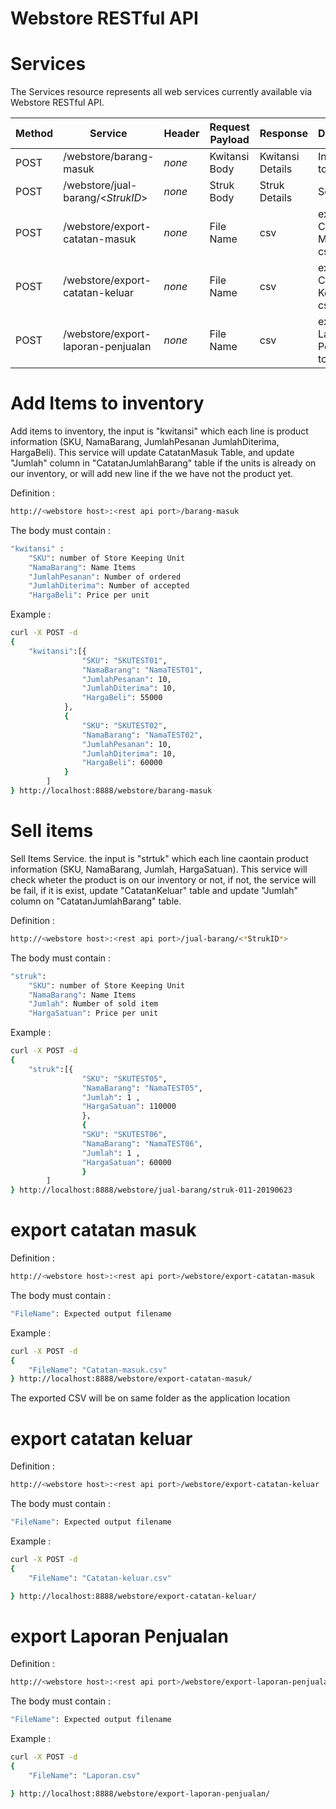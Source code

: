 # Webstore RESTful API



# Services

The Services resource represents all web services currently available via Webstore RESTful API.

| Method  | Service 	   											| Header | Request Payload 							      | Response 					 | Description                        |
| ------- | --------------------------------- | ------ | ---------------------------------- | ------------------ | ------------------------------     |
| POST	  | /webstore/barang-masuk						| *none* |            Kwitansi Body					 	| Kwitansi Details   | Insert Items to inventory          |
| POST	  | /webstore/jual-barang/<*StrukID*> | *none* |             Struk Body			    		| Struk Details      | Sell Items                         |
| POST	  | /webstore/export-catatan-masuk 		| *none* |              File Name             | csv								 | export Catatan Masuk to csv files  |
| POST	  | /webstore/export-catatan-keluar		| *none* |              File Name             | csv								 | export Catatan Keluar to csv files  |
| POST	  | /webstore/export-laporan-penjualan| *none* |              File Name             | csv								 | export Laporan Penjaualan to csv files  |


# Add Items to inventory

Add items to inventory, the input is "kwitansi" which each line is product information (SKU, NamaBarang, JumlahPesanan JumlahDiterima, HargaBeli). This service will update CatatanMasuk Table, and update "Jumlah" column in "CatatanJumlahBarang" table if the units is already on our inventory, or will add new line if the we have not the product yet.   

Definition :
```bash
http://<webstore host>:<rest api port>/barang-masuk
```
The body must contain :
```bash
"kwitansi" :
	"SKU": number of Store Keeping Unit
	"NamaBarang": Name Items
	"JumlahPesanan": Number of ordered
	"JumlahDiterima": Number of accepted
	"HargaBeli": Price per unit
```

Example :
```bash
curl -X POST -d
{
	"kwitansi":[{
        		"SKU": "SKUTEST01",
    			"NamaBarang": "NamaTEST01",
    			"JumlahPesanan": 10,
    			"JumlahDiterima": 10,
    			"HargaBeli": 55000
   			},
            {
        		"SKU": "SKUTEST02",
    			"NamaBarang": "NamaTEST02",
    			"JumlahPesanan": 10,
    			"JumlahDiterima": 10,
    			"HargaBeli": 60000
   			}      
    	]
} http://localhost:8888/webstore/barang-masuk
```

# Sell items

Sell Items Service. the input is "strtuk" which each line caontain product information (SKU, NamaBarang, Jumlah, HargaSatuan). This service will check wheter the product is on our inventory or not, if not, the service will be fail, if it is exist, update "CatatanKeluar" table and update "Jumlah" column on "CatatanJumlahBarang" table.  

Definition :
```bash
http://<webstore host>:<rest api port>/jual-barang/<*StrukID*>  
```
The body must contain :
```bash
"struk":
	"SKU": number of Store Keeping Unit
	"NamaBarang": Name Items
	"Jumlah": Number of sold item
	"HargaSatuan": Price per unit
```

Example :
```bash
curl -X POST -d
{
	"struk":[{
      			"SKU": "SKUTEST05",
      			"NamaBarang": "NamaTEST05",
      			"Jumlah": 1 ,
      			"HargaSatuan": 110000
   				},
                {
      			"SKU": "SKUTEST06",
      			"NamaBarang": "NamaTEST06",
      			"Jumlah": 1 ,
      			"HargaSatuan": 60000
   				}  
    	]
} http://localhost:8888/webstore/jual-barang/struk-011-20190623
```
# export catatan masuk

Definition :
```bash
http://<webstore host>:<rest api port>/webstore/export-catatan-masuk
```
The body must contain :
```bash
"FileName": Expected output filename
```

Example :
```bash
curl -X POST -d
{
	"FileName": "Catatan-masuk.csv"
} http://localhost:8888/webstore/export-catatan-masuk/
```

The exported CSV will be on same folder as the application location



# export catatan keluar

Definition :
```bash
http://<webstore host>:<rest api port>/webstore/export-catatan-keluar
```
The body must contain :
```bash
"FileName": Expected output filename
```

Example :
```bash
curl -X POST -d
{
	"FileName": "Catatan-keluar.csv"

} http://localhost:8888/webstore/export-catatan-keluar/
```



# export Laporan Penjualan

Definition :
```bash
http://<webstore host>:<rest api port>/webstore/export-laporan-penjualan
```
The body must contain :
```bash
"FileName": Expected output filename
```

Example :
```bash
curl -X POST -d
{
	"FileName": "Laporan.csv"

} http://localhost:8888/webstore/export-laporan-penjualan/
```

